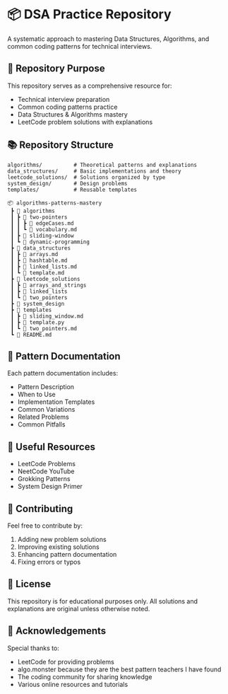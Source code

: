 # 📦 DSA Practice Repository

A systematic approach to mastering Data Structures, Algorithms, and common coding patterns for technical interviews.

## 🎯 Repository Purpose
This repository serves as a comprehensive resource for:
* Technical interview preparation
* Common coding patterns practice
* Data Structures & Algorithms mastery
* LeetCode problem solutions with explanations

## 📚 Repository Structure

```
algorithms/          # Theoretical patterns and explanations
data_structures/     # Basic implementations and theory
leetcode_solutions/  # Solutions organized by type
system_design/       # Design problems
templates/           # Reusable templates
```

```
📦 algorithms-patterns-mastery
 ┣ 📂 algorithms
 ┃ ┣ 📂 two-pointers
 ┃ ┃ ┣ 📜 edgeCases.md
 ┃ ┃ ┗ 📜 vocabulary.md
 ┃ ┣ 📂 sliding-window
 ┃ ┗ 📂 dynamic-programming
 ┣ 📂 data_structures
 ┃ ┣ 📜 arrays.md
 ┃ ┣ 📜 hashtable.md
 ┃ ┣ 📜 linked_lists.md
 ┃ ┗ 📜 template.md
 ┣ 📂 leetcode_solutions
 ┃ ┣ 📂 arrays_and_strings
 ┃ ┣ 📂 linked_lists
 ┃ ┗ 📂 two_pointers
 ┣ 📂 system_design
 ┣ 📂 templates
 ┃ ┣ 📜 sliding_window.md
 ┃ ┣ 📜 template.py
 ┃ ┗ 📜 two_pointers.md
 ┗ 📜 README.md
```

## 📝 Pattern Documentation

Each pattern documentation includes:
* Pattern Description
* When to Use
* Implementation Templates
* Common Variations
* Related Problems
* Common Pitfalls

## 🔗 Useful Resources
* LeetCode Problems
* NeetCode YouTube
* Grokking Patterns
* System Design Primer

## 🤝 Contributing
Feel free to contribute by:
1. Adding new problem solutions
2. Improving existing solutions
3. Enhancing pattern documentation
4. Fixing errors or typos

## 📖 License
This repository is for educational purposes only.
All solutions and explanations are original unless otherwise noted.

## 🎉 Acknowledgements
Special thanks to:
* LeetCode for providing problems
* algo.monster because they are the best pattern teachers I have found
* The coding community for sharing knowledge
* Various online resources and tutorials